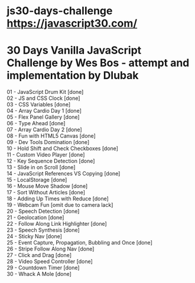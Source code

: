 # js30-days-challenge https://javascript30.com/
# 30 Days Vanilla JavaScript Challenge by Wes Bos - attempt and implementation by Dlubak

01 - JavaScript Drum Kit [done]</br>
02 - JS and CSS Clock [done]</br>
03 - CSS Variables [done] </br>
04 - Array Cardio Day 1 [done] </br>
05 - Flex Panel Gallery [done] </br>
06 - Type Ahead [done] </br>
07 - Array Cardio Day 2 [done] </br>
08 - Fun with HTML5 Canvas [done] </br>
09 - Dev Tools Domination [done] </br>
10 - Hold Shift and Check Checkboxes [done] </br> 
11 - Custom Video Player [done] </br>
12 - Key Sequence Detection [done] </br>
13 - Slide in on Scroll [done] </br>
14 - JavaScript References VS Copying [done] </br>
15 - LocalStorage [done] </br>
16 - Mouse Move Shadow [done] </br>
17 - Sort Without Articles [done] </br>
18 - Adding Up Times with Reduce [done] </br>
19 - Webcam Fun [omit due to camera lack]</br>
20 - Speech Detection [done] </br>
21 - Geolocation [done] </br>
22 - Follow Along Link Highlighter [done] </br>
23 - Speech Synthesis [done] </br>
24 - Sticky Nav [done] </br>
25 - Event Capture, Propagation, Bubbling and Once [done] </br>
26 - Stripe Follow Along Nav [done] </br>
27 - Click and Drag [done] </br>
28 - Video Speed Controller [done] </br>
29 - Countdown Timer [done] </br>
30 - Whack A Mole [done] </br>